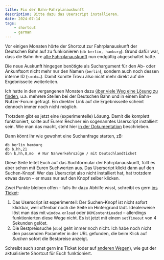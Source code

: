 ```yaml
---
title: Fix der Bahn-Fahrplanauskunft
description: Bitte dazu das Userscript installieren.
date: 2024-07-14
tags:
    - shortcut
    - german
---
```


Vor einigen Monaten hörte der Shortcut zur Fahrplanauskunft der Deutschen Bahn auf zu funkionieren (`db berlin, hamburg`). Grund dafür war, dass die Bahn ihre [alte Fahrplanauskunft](https://reiseauskunft.bahn.de/) nun endgültig abgeschaltet hatte.

Die neue Auskunft hingegen benötigte als Suchargument für den Ab- oder Ankunftsort nicht mehr nur den Namen (`berlin`), sondern auch noch dessen interne ID (`soid=…`). Damit konnte Trovu also nicht mehr direkt auf die Ergebnisseite weiterleiten.

Ich hatte in den vergangenen Monaten dazu [über viele Weg eine Lösung zu finden](https://github.com/trovu/trovu/issues/210), u.a. mehrere Stellen bei der Deutschen Bahn und in einem Bahn-Nutzer-Forum gefragt. Ein direkter Link auf die Ergebnisseite scheint dennoch immer noch nicht möglich.

Trotzdem gibt es jetzt eine (experimentelle) Lösung. Damit die komplett funktioniert, sollte auf Eurem Rechner ein sogenanntes Userscript installiert sein. Wie man das macht, steht hier [in der Dokumentation](https://trovu.net/docs/shortcuts/userscripts/) beschrieben.

Dann könnt Ihr wie gewohnt eine Suchanfrage starten, zB:

```
db berlin hamburg
db b,hh,21
dbn b,hh,8,mo  # Nur Nahverkehrszüge / mit Deutschlandticket
```

Diese Seite leitet Euch auf das Suchformular der Fahrplanauskunft, füllt es aber schon mit Euren Suchwerten aus. Das Userscript klickt dann auf den Suchen-Knopf. Wer das Userscript also nicht installiert hat, hat trotzdem etwas davon – er muss nur auf den Knopf selber klicken.

Zwei Punkte bleiben offen – falls Ihr dazu Abhilfe wisst, schreibt es gern [ins Ticket](https://github.com/trovu/trovu/issues/210):

1. Das Userscript ist experimentell: Der Suchen-Knopf ist nicht sofort klickbar, weil offenbar noch die Seite im Hintergrund lädt. Idealerweise löst man das mit `window.onload` oder `DOMContentLoaded` – allerdings funktionierten diese Wege nicht. Es ist jetzt mit einem `setTimeout` von 4 Sekunden gelöst.
1. Die Bestpreissuche (`dbb`) geht immer noch nicht. Ich habe noch nicht den passenden Parameter in der URL gefunden, die beim Klick auf _Suchen_ sofort die Bestpreise anzeigt.

Schreibt auch sonst gern ins Ticket (oder auf [anderen Wegen](https://trovu.net/docs/users/support/)), wie gut der aktualisierte Shortcut für Euch funktioniert.
